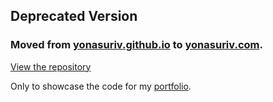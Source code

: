 ## Deprecated Version
### Moved from [yonasuriv.github.io](https://www.github.com/yonasuriv.github.io/) to [yonasuriv.com](https://www.yonasuriv.com).

[View the repository](https://www.github.com/yonasuriv.github.io/)

Only to showcase the code for my [portfolio](https://github.com/yonasuriv/portfolio).
